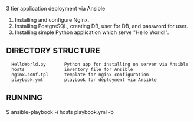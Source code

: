 3 tier application deployment via Ansible
1.	Installing and configure Nginx. 
2.	Installing PostgreSQL, creating DB, user for DB, and password for user.
3.	Installing simple Python application which serve "Hello World!".

DIRECTORY STRUCTURE
-------------------

      HelloWorld.py       Python app for installing on server via Ansible
      hosts               inventory file for Ansible
      nginx.conf.tpl      template for nginx configuration
      playbook.yml        playbook for deployment via Ansible

RUNNING
-------------------
$ ansible-playbook -i hosts playbook.yml -b
